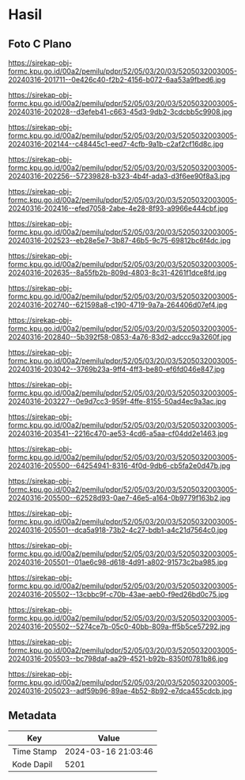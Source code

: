 # Hasil

## Foto C Plano

https://sirekap-obj-formc.kpu.go.id/00a2/pemilu/pdpr/52/05/03/20/03/5205032003005-20240316-201711--0e426c40-f2b2-4156-b072-6aa53a9fbed6.jpg

https://sirekap-obj-formc.kpu.go.id/00a2/pemilu/pdpr/52/05/03/20/03/5205032003005-20240316-202028--d3efeb41-c663-45d3-9db2-3cdcbb5c9908.jpg

https://sirekap-obj-formc.kpu.go.id/00a2/pemilu/pdpr/52/05/03/20/03/5205032003005-20240316-202144--c48445c1-eed7-4cfb-9a1b-c2af2cf16d8c.jpg

https://sirekap-obj-formc.kpu.go.id/00a2/pemilu/pdpr/52/05/03/20/03/5205032003005-20240316-202256--57239828-b323-4b4f-ada3-d3f6ee90f8a3.jpg

https://sirekap-obj-formc.kpu.go.id/00a2/pemilu/pdpr/52/05/03/20/03/5205032003005-20240316-202416--efed7058-2abe-4e28-8f93-a9966e444cbf.jpg

https://sirekap-obj-formc.kpu.go.id/00a2/pemilu/pdpr/52/05/03/20/03/5205032003005-20240316-202523--eb28e5e7-3b87-46b5-9c75-69812bc6f4dc.jpg

https://sirekap-obj-formc.kpu.go.id/00a2/pemilu/pdpr/52/05/03/20/03/5205032003005-20240316-202635--8a55fb2b-809d-4803-8c31-4261f1dce8fd.jpg

https://sirekap-obj-formc.kpu.go.id/00a2/pemilu/pdpr/52/05/03/20/03/5205032003005-20240316-202740--621598a8-c190-4719-9a7a-264406d07ef4.jpg

https://sirekap-obj-formc.kpu.go.id/00a2/pemilu/pdpr/52/05/03/20/03/5205032003005-20240316-202840--5b392f58-0853-4a76-83d2-adccc9a3260f.jpg

https://sirekap-obj-formc.kpu.go.id/00a2/pemilu/pdpr/52/05/03/20/03/5205032003005-20240316-203042--3769b23a-9ff4-4ff3-be80-ef6fd046e847.jpg

https://sirekap-obj-formc.kpu.go.id/00a2/pemilu/pdpr/52/05/03/20/03/5205032003005-20240316-203227--0e9d7cc3-959f-4ffe-8155-50ad4ec9a3ac.jpg

https://sirekap-obj-formc.kpu.go.id/00a2/pemilu/pdpr/52/05/03/20/03/5205032003005-20240316-203541--2216c470-ae53-4cd6-a5aa-cf04dd2e1463.jpg

https://sirekap-obj-formc.kpu.go.id/00a2/pemilu/pdpr/52/05/03/20/03/5205032003005-20240316-205500--64254941-8316-4f0d-9db6-cb5fa2e0d47b.jpg

https://sirekap-obj-formc.kpu.go.id/00a2/pemilu/pdpr/52/05/03/20/03/5205032003005-20240316-205500--62528d93-0ae7-46e5-a164-0b9779f163b2.jpg

https://sirekap-obj-formc.kpu.go.id/00a2/pemilu/pdpr/52/05/03/20/03/5205032003005-20240316-205501--dca5a918-73b2-4c27-bdb1-a4c21d7564c0.jpg

https://sirekap-obj-formc.kpu.go.id/00a2/pemilu/pdpr/52/05/03/20/03/5205032003005-20240316-205501--01ae6c98-d618-4d91-a802-91573c2ba985.jpg

https://sirekap-obj-formc.kpu.go.id/00a2/pemilu/pdpr/52/05/03/20/03/5205032003005-20240316-205502--13cbbc9f-c70b-43ae-aeb0-f9ed26bd0c75.jpg

https://sirekap-obj-formc.kpu.go.id/00a2/pemilu/pdpr/52/05/03/20/03/5205032003005-20240316-205502--5274ce7b-05c0-40bb-809a-ff5b5ce57292.jpg

https://sirekap-obj-formc.kpu.go.id/00a2/pemilu/pdpr/52/05/03/20/03/5205032003005-20240316-205503--bc798daf-aa29-4521-b92b-8350f0781b86.jpg

https://sirekap-obj-formc.kpu.go.id/00a2/pemilu/pdpr/52/05/03/20/03/5205032003005-20240316-205023--adf59b96-89ae-4b52-8b92-e7dca455cdcb.jpg


## Metadata

| Key        | Value               |
| ---------- | ------------------- |
| Time Stamp | 2024-03-16 21:03:46 |
| Kode Dapil | 5201                |



